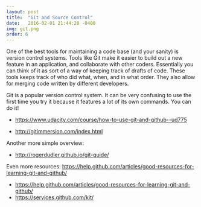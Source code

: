 ```yaml
---
layout: post
title:  "Git and Source Control"
date:   2016-02-01 21:44:20 -0400
img: git.png
order: 6
---
```

One of the best tools for maintaining a code base (and your sanity) is version control systems. Tools like Git make it easier to build out a new feature in an application, and collaborate with other coders. Essentially you can think of it as sort of a way of keeping track of drafts of code. These tools keeps track of who did what, when, and in what order. They also allow for merging code written by different developers.

Git is a popular version control system. It can be very confusing to use the first time you try it because it features a lot of its own commands. You can do it!

<ul>
	<li><a href="https://www.udacity.com/course/how-to-use-git-and-github--ud775">https://www.udacity.com/course/how-to-use-git-and-github--ud775</a></li>
</ul>
<ul>
	<li><a href="http://gitimmersion.com/index.html">http://gitimmersion.com/index.html</a></li>
</ul>


Another more simple overview:
<ul>
	<li><a href="http://rogerdudler.github.io/git-guide/">http://rogerdudler.github.io/git-guide/</a></li>
</ul>

Even more resources:
https://help.github.com/articles/good-resources-for-learning-git-and-github/
<ul>
	<li><a href="https://help.github.com/articles/good-resources-for-learning-git-and-github/">https://help.github.com/articles/good-resources-for-learning-git-and-github/</a></li>
	<li><a href="https://services.github.com/kit/">https://services.github.com/kit/</a></li>
</ul>
